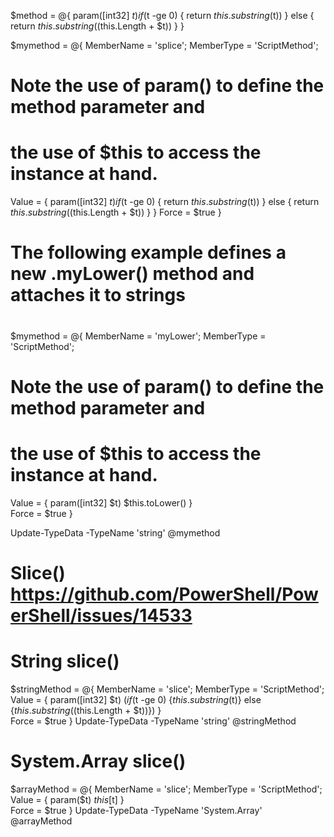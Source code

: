 $method = @{ param([int32] $t) if ($t -ge 0) { return $this.substring($t)) } else { return $this.substring(($this.Length + $t)) } }	

$mymethod = @{
  MemberName = 'splice';
  MemberType = 'ScriptMethod';
  # Note the use of param() to define the method parameter and
  # the use of $this to access the instance at hand.
  Value      = { param([int32] $t) if ($t -ge 0) { return $this.substring($t)) } else { return $this.substring(($this.Length + $t)) } }	
  Force      = $true
}

#
# The following example defines a new .myLower() method and attaches it to strings
#
$mymethod = @{
  MemberName = 'myLower';
  MemberType = 'ScriptMethod';
  # Note the use of param() to define the method parameter and
  # the use of $this to access the instance at hand.
  Value      = { param([int32] $t) $this.toLower() }	
  Force      = $true
}

Update-TypeData -TypeName 'string' @mymethod



#
# Slice() https://github.com/PowerShell/PowerShell/issues/14533
#
# String slice()
$stringMethod = @{
  MemberName = 'slice';
  MemberType = 'ScriptMethod';
  Value      = { param([int32] $t) $( if ($t -ge 0) {$this.substring($t)} else {$this.substring(($this.Length + $t))}) }	
  Force      = $true
}
Update-TypeData -TypeName 'string' @stringMethod

# System.Array slice()
$arrayMethod = @{
  MemberName = 'slice';
  MemberType = 'ScriptMethod';
  Value      = { param($t) $this[$t] }	
  Force      = $true
}
Update-TypeData -TypeName 'System.Array' @arrayMethod
